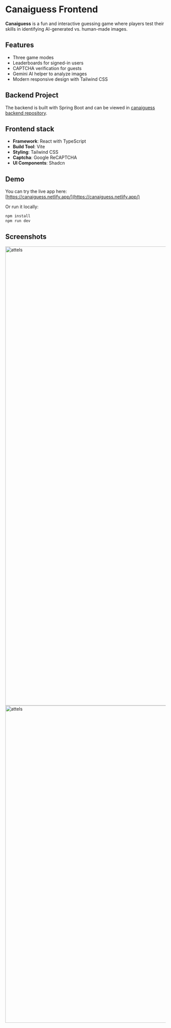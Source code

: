 # Canaiguess Frontend

**Canaiguess** is a fun and interactive guessing game where players test their skills in identifying AI-generated vs. human-made images. 

## Features

- Three game modes
- Leaderboards for signed-in users
- CAPTCHA verification for guests
- Gemini AI helper to analyze images
- Modern responsive design with Tailwind CSS

## Backend Project

The backend is built with Spring Boot and can be viewed in [canaiguess backend repository](https://github.com/JavaBootcampJuly2025/canaiguess-backend).

## Frontend stack

- **Framework**: React with TypeScript
- **Build Tool**: Vite
- **Styling**: Tailwind CSS
- **Captcha**: Google ReCAPTCHA
- **UI Components**: Shadcn

## Demo

You can try the live app here:  
[https://canaiguess.netlify.app/](https://canaiguess.netlify.app/)

Or run it locally:
```bash
npm install
npm run dev
```

## Screenshots

<img width="754" height="1437" alt="attels" src="https://github.com/user-attachments/assets/cf412332-2887-44ed-a847-20d6eb49a350" />

<img width="767" height="993" alt="attels" src="https://github.com/user-attachments/assets/fa5f6f93-28de-4312-bef9-dbc59798c75f" />
